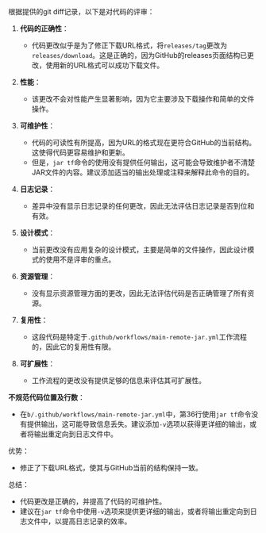 根据提供的git diff记录，以下是对代码的评审：

1. **代码的正确性**：
   - 代码更改似乎是为了修正下载URL格式，将`releases/tag`更改为`releases/download`。这是正确的，因为GitHub的releases页面结构已更改，使用新的URL格式可以成功下载文件。

2. **性能**：
   - 该更改不会对性能产生显著影响，因为它主要涉及下载操作和简单的文件操作。

3. **可维护性**：
   - 代码的可读性有所提高，因为URL的格式现在更符合GitHub的当前结构。这使得代码更容易维护和更新。
   - 但是，`jar tf`命令的使用没有提供任何输出，这可能会导致维护者不清楚JAR文件的内容。建议添加适当的输出处理或注释来解释此命令的目的。

4. **日志记录**：
   - 差异中没有显示日志记录的任何更改，因此无法评估日志记录是否到位和有效。

5. **设计模式**：
   - 当前更改没有应用复杂的设计模式，主要是简单的文件操作，因此设计模式的使用不是评审的重点。

6. **资源管理**：
   - 没有显示资源管理方面的更改，因此无法评估代码是否正确管理了所有资源。

7. **复用性**：
   - 这段代码是特定于`.github/workflows/main-remote-jar.yml`工作流程的，因此它的复用性有限。

8. **可扩展性**：
   - 工作流程的更改没有提供足够的信息来评估其可扩展性。

**不规范代码位置及行数**：
- 在`b/.github/workflows/main-remote-jar.yml`中，第36行使用`jar tf`命令没有提供输出，这可能导致信息丢失。建议添加`-v`选项以获得更详细的输出，或者将输出重定向到日志文件中。

优势：
- 修正了下载URL格式，使其与GitHub当前的结构保持一致。

总结：
- 代码更改是正确的，并提高了代码的可维护性。
- 建议在`jar tf`命令中使用`-v`选项来提供更详细的输出，或者将输出重定向到日志文件中，以提高日志记录的效率。